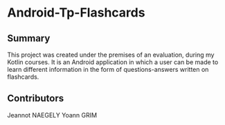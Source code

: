 # Android-Tp-Flashcards

## Summary

This project was created under the premises of an evaluation, during my Kotlin courses.
It is an Android application in which a user can be made to learn different information in the form of questions-answers written on flashcards.

## Contributors

Jeannot NAEGELY
Yoann GRIM
